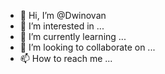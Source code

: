 - 👋 Hi, I’m @Dwinovan
- 👀 I’m interested in ...
- 🌱 I’m currently learning ...
- 💞️ I’m looking to collaborate on ...
- 📫 How to reach me ...

<!---
Dwinovan/Dwinovan is a ✨ special ✨ repository because its `README.md` (this file) appears on your GitHub profile.
You can click the Preview link to take a look at your changes.
--->
